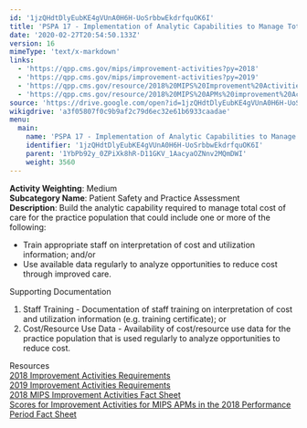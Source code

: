 ```yaml
---
id: '1jzQHdtDlyEubKE4gVUnA0H6H-UoSrbbwEkdrfquOK6I'
title: 'PSPA 17 - Implementation of Analytic Capabilities to Manage Total Cost of Care for Practice Population'
date: '2020-02-27T20:54:50.133Z'
version: 16
mimeType: 'text/x-markdown'
links:
  - 'https://qpp.cms.gov/mips/improvement-activities?py=2018'
  - 'https://qpp.cms.gov/mips/improvement-activities?py=2019'
  - 'https://qpp.cms.gov/resource/2018%20MIPS%20Improvement%20Activities%20Fact%20Sheet'
  - 'https://qpp.cms.gov/resource/2018%20MIPS%20APMs%20improvement%20Activities%20scores%20fact%20sheet'
source: 'https://drive.google.com/open?id=1jzQHdtDlyEubKE4gVUnA0H6H-UoSrbbwEkdrfquOK6I'
wikigdrive: 'a3f05807f0c9b9af2c79d6ec32e61b6933caadae'
menu:
  main:
    name: 'PSPA 17 - Implementation of Analytic Capabilities to Manage Total Cost of Care for Practice Population'
    identifier: '1jzQHdtDlyEubKE4gVUnA0H6H-UoSrbbwEkdrfquOK6I'
    parent: '1YbPb92y_0ZPiXk8hR-D11GKV_1AacyaOZNnv2MQmDWI'
    weight: 3560
---
```





**Activity Weighting**: Medium  
**Subcategory Name**: Patient Safety and Practice Assessment  
**Description**: Build the analytic capability required to manage total cost of care for the practice population that could include one or more of the following:
* Train appropriate staff on interpretation of cost and utilization information; and/or
* Use available data regularly to analyze opportunities to reduce cost through improved care.




Supporting Documentation
1. Staff Training - Documentation of staff training on interpretation of cost and utilization information (e.g. training certificate); or 
2. Cost/Resource Use Data - Availability of cost/resource use data for the practice population that is used regularly to analyze opportunities to reduce cost.




Resources  
[2018 Improvement Activities Requirements](https://qpp.cms.gov/mips/improvement-activities?py=2018)  
[2019 Improvement Activities Requirements](https://qpp.cms.gov/mips/improvement-activities?py=2019)  
[2018 MIPS Improvement Activities Fact Sheet](https://qpp.cms.gov/resource/2018%20MIPS%20Improvement%20Activities%20Fact%20Sheet)  
[Scores for Improvement Activities for MIPS APMs in the 2018 Performance Period Fact Sheet](https://qpp.cms.gov/resource/2018%20MIPS%20APMs%20improvement%20Activities%20scores%20fact%20sheet)
